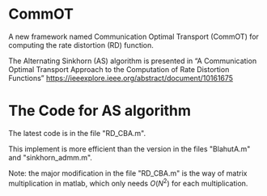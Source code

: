 # CommOT
A new framework named Communication Optimal Transport (CommOT) for computing the rate distortion (RD) function.

The Alternating Sinkhorn (AS) algorithm is presented in “A Communication Optimal Transport Approach to the Computation of Rate Distortion Functions”
https://ieeexplore.ieee.org/abstract/document/10161675

# The Code for AS algorithm
The latest code is in the file "RD_CBA.m". 

This implement is more efficient than the version in the files "BlahutA.m" and "sinkhorn_admm.m".

Note: the major modification in the file "RD_CBA.m" is the way of matrix multiplication in matlab, which only needs $O(N^2)$ for each multiplication.
